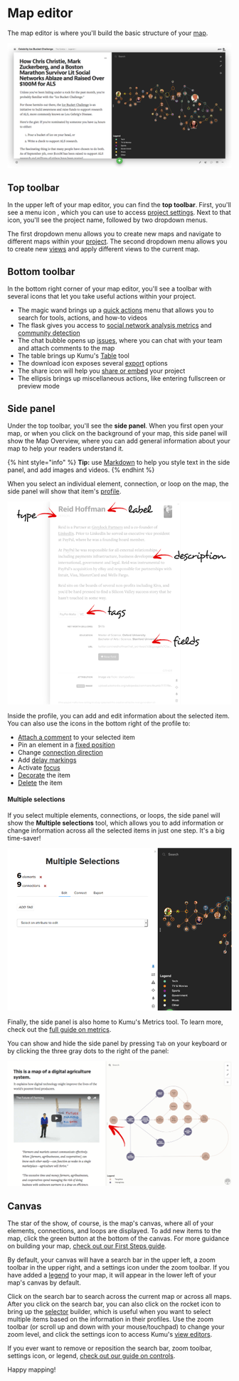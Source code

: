 # Map editor

The map editor is where you'll build the basic structure of your [map](/overview/kumus-architecture.md#maps).

![map editor](/images/map-editor.png)


## Top toolbar

In the upper left of your map editor, you can find the **top toolbar**. First, you'll see a menu icon , which you can use to access [project settings](/overview/settings.md#project-settings). Next to that icon, you'll see the project name, followed by two dropdown menus.

The first dropdown menu allows you to create new maps and navigate to different maps within your [project](/overview/kumus-architecture.md#projects). The second dropdown menu allows you to create new [views](/overview/kumus-architecture.md#views) and apply different views to the current map.


## Bottom toolbar

In the bottom right corner of your map editor, you'll see a toolbar with several icons that let you take useful actions within your project.

-  The magic wand brings up a [quick actions](/guides/quick-actions.md) menu that allows you to search for tools, actions, and how-to videos
-  The flask gives you access to [social network analysis metrics](/guides/metrics.md) and [community detection](/guides/metrics.md#community-detection)
-  The chat bubble opens up <span data-placement="top" data-html="true" title="Available for Pro workspaces only"><a href="/guides/issues.md">issues</a></span>, where you can chat with your team and attach comments to the map
-  The table brings up Kumu's [Table](/guides/table.md) tool
-  The download icon exposes several [export](/guides/export.md) options
-  The share icon will help you [share or embed](/guides/share-and-embed.md) your project
-  The ellipsis brings up miscellaneous actions, like entering fullscreen or preview mode


## Side panel

Under the top toolbar, you'll see the **side panel**. When you first open your map, or when you click on the background of your map, this side panel will show the Map Overview, where you can add general information about your map to help your readers understand it.

{% hint style="info" %}
<b>Tip:</b> use <a class="alert-link" href="/guides/markdown.md">Markdown</a> to help you style text in the side panel, and add images and videos.
{% endhint %}

When you select an individual element, connection, or loop on the map, the side panel will show that item's [profile](/guides/profiles.md).

![profile](/images/introduction-profile.png)

Inside the profile, you can add and edit information about the selected item. You can also use the icons in the bottom right of the profile to:
-  <span data-placement="top" data-html="true" title="Available for Pro workspaces only"><a href="/guides/issues.md">Attach a comment</a></span> to your selected item
-  Pin an element in a [fixed position](/guides/layouts/fixed.md)
-  Change [connection direction](/faq/how-do-I-add-arrows-to-my-connections.md)
-  Add [delay markings](/guides/system-mapping.md#add-delay-markings)
-  Activate [focus](/guides/focus.md)
-  [Decorate](/guides/decorate.md) the item
-  [Delete](/faq/how-do-i-delete-data-from-my-project.md) the item


#### Multiple selections

If you select multiple elements, connections, or loops, the side panel will show the **Multiple selections** tool, which allows you to add information or change information across all the selected items in just one step. It's a big time-saver!

![multiple selections](/images/multiple-selections.png)

Finally, the side panel is also home to Kumu's Metrics tool. To learn more, check out the [full guide on metrics](/guides/metrics.md).

You can show and hide the side panel by pressing `Tab` on your keyboard or by clicking the three gray dots to the right of the panel:

![close side panel](/images/close-side-panel.png)



## Canvas

The star of the show, of course, is the map's canvas, where all of your elements, connections, and loops are displayed. To add new items to the map, click the green  button at the bottom of the canvas. For more guidance on building your map, [check out our First Steps guide](/getting-started/first-steps.md#build-your-first-map).

By default, your canvas will have a search bar in the upper left, a zoom toolbar in the upper right, and a settings icon <i class="fa fa-sliders">  </i> under the zoom toolbar. If you have added a [legend](/guides/legends.md) to your map, it will appear in the lower left of your map's canvas by default.

Click on the search bar to search across the current map or across all maps. After you click on the search bar, you can also click on the rocket icon <i class="fa fa-rocket">  </i> to bring up the [selector](/guides/selectors.md) builder, which is useful when you want to select multiple items based on the information in their profiles. Use the zoom toolbar (or scroll up and down with your mouse/touchpad) to change your zoom level, and click the settings icon to access Kumu's [view editors](/overview/view-editors.md).

If you ever want to remove or reposition the search bar, zoom toolbar, settings icon, or legend, [check out our guide on controls](/guides/controls.md).

Happy mapping!


